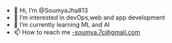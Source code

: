 - 👋 Hi, I’m @SoumyaJha813
- 👀 I’m interested in devOps,web and app development
- 🌱 I’m currently learning ML and AI
- 📫 How to reach me -soumya.7c@gmail.com

<!---
SoumyaJha813/SoumyaJha813 is a ✨ special ✨ repository because its `README.md` (this file) appears on your GitHub profile.
You can click the Preview link to take a look at your changes.
--->
